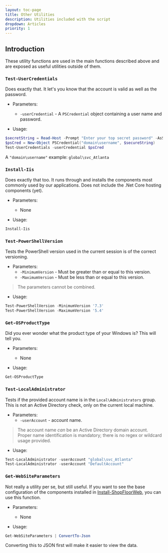 ```yaml
---
layout: toc-page
title: Other Utilities
description: Utilities included with the script
dropdown: Articles
priority: 1
---
```

## Introduction

These utility functions are used in the main functions described above and are exposed as useful utilities outside of them.

### `Test-UserCredentials`

Does exactly that. It let's you know that the account is valid as well as the password.

* Parameters:
  * `-userCredential` - A `PSCredential` object containing a user name and password.

* Usage:

``` powershell
$secretString = Read-Host -Prompt "Enter your top secret password" -AsSecureString
$psCred = New-Object PSCredential("domain\username", $secureString)
Test-UserCredentials -userCredential $psCred
```

A `"domain\username"` example: `global\svc_Atlanta`

### `Install-Iis`

Does exactly that too. It runs through and installs the components most commonly used by our applications. Does not include the .Net Core hosting components (yet).

* Parameters:
  * None

* Usage:

``` powershell
Install-Iis
```

### `Test-PowerShellVersion`

Tests the PowerShell version used in the current session is of the correct versioning.

* Parameters:
  * `-MinimumVersion` - Must be greater than or equal to this version.
  * `-MaximumVersion` - Must be less than or equal to this version.

> The parameters cannot be combined.

* Usage:

``` powershell
Test-PowerShellVersion -MinimumVersion '7.3'
Test-PowerShellVersion -MaximumVersion '5.4'
```

### `Get-OSProductType`

Did you ever wonder what the product type of your Windows is? This will tell you.

* Parameters:
  * None

* Usage:

``` powershell
Get-OSProductType
```

### `Test-LocalAdministrator`

Tests if the provided account name is in the `Local\Administrators` group. This is not an Active Directory check, only on the current local machine.

* Parameters:
  * `-userAccount` - account name.  

> The account name *can* be an Active Directory domain account. Proper name identification is mandatory; there is no regex or wildcard usage provided.

* Usage:

``` powershell
Test-LocalAdministrator -userAccount "global\svc_Atlanta"
Test-LocalAdministrator -userAccount "DefaultAccount"
```

### `Get-WebSiteParameters`

Not really a utility per se, but still useful. If you want to see the base configuration of the components installed in [Install-ShopFloorWeb](./Installing-a-Shop-Floor-Web-Site.md#install-shopfloorweb), you can use this function.

* Parameters:
  * None

* Usage:

``` powershell
Get-WebSiteParameters | ConvertTo-Json
```

Converting this to JSON first will make it easier to view the data.